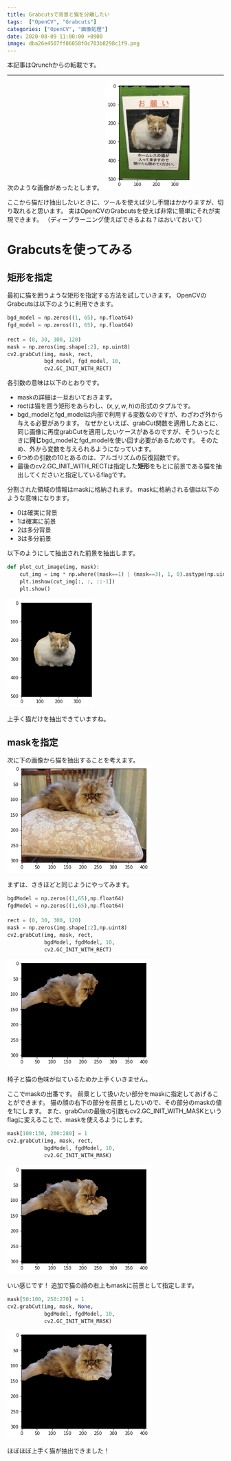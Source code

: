 ```yaml
---
title: Grabcutsで背景と猫を分離したい
tags:  ["OpenCV", "Grabcuts"]
categories: ["OpenCV", "画像処理"]
date: 2020-08-09 11:00:00 +0900
image: dba26e4507ff86058f0c703b8298c1f9.png
---
```

本記事はQrunchからの転載です。
___
次のような画像があったとします。
![](b7906bd0d4bbe04cf62dab0eda766889.png)

ここから猫だけ抽出したいときに、ツールを使えば少し手間はかかりますが、切り取れると思います。
実はOpenCVのGrabcutsを使えば非常に簡単にそれが実現できます。
（ディープラーニング使えばできるよね？はおいておいて）

# Grabcutsを使ってみる
## 矩形を指定
最初に猫を囲うような矩形を指定する方法を試していきます。
OpenCVのGrabcutsは以下のように利用できます。

```Python
bgd_model = np.zeros((1, 65), np.float64)
fgd_model = np.zeros((1, 65), np.float64)

rect = (0, 30, 300, 120)
mask = np.zeros(img.shape[:2], np.uint8)
cv2.grabCut(img, mask, rect, 
            bgd_model, fgd_model, 10,
            cv2.GC_INIT_WITH_RECT)
```
各引数の意味は以下のとおりです。
* maskの詳細は一旦おいておきます。
* rectは猫を囲う矩形をあらわし、$(x,y,w,h)$の形式のタプルです。
* bgd_modelとfgd_modelは内部で利用する変数なのですが、わざわざ外から与える必要があります。
なぜかといえば、grabCut関数を適用したあとに、同じ画像に再度grabCutを適用したいケースがあるのですが、そういったときに**同じ**bgd_modelとfgd_modelを使い回す必要があるためです。
そのため、外から変数を与えられるようになっています。
* 6つめの引数の10とあるのは、アルゴリズムの反復回数です。
* 最後のcv2.GC_INIT_WITH_RECTは指定した**矩形**をもとに前景である猫を抽出してくださいと指定しているflagです。

分割された領域の情報はmaskに格納されます。
maskに格納される値は以下のような意味になります。
* 0は確実に背景
* 1は確実に前景
* 2は多分背景
* 3は多分前景

以下のようにして抽出された前景を抽出します。

``` Python
def plot_cut_image(img, mask):
    cut_img = img * np.where((mask==1) | (mask==3), 1, 0).astype(np.uint8)[:, :, np.newaxis]
    plt.imshow(cut_img[:, :, ::-1])
    plt.show()
```

![](b05f14364e9986447f89ea7659ea620e.png)

上手く猫だけを抽出できていますね。

## maskを指定
次に下の画像から猫を抽出することを考えます。
![](a8fc1d6fcb0643ca35828ac428fbb855.png)

まずは、さきほどと同じようにやってみます。
```Python
bgdModel = np.zeros((1,65),np.float64)
fgdModel = np.zeros((1,65),np.float64)

rect = (0, 30, 300, 120)
mask = np.zeros(img.shape[:2],np.uint8)
cv2.grabCut(img, mask, rect, 
            bgdModel, fgdModel, 10,
            cv2.GC_INIT_WITH_RECT)
```
![](14b37a03eb325726dd45995a470bf0c1.png)

椅子と猫の色味が似ているためか上手くいきません。

ここでmaskの出番です。
前景として扱いたい部分をmaskに指定してあげることができます。
猫の顔の右下の部分を前景としたいので、その部分のmaskの値を1にします。
また、grabCutの最後の引数もcv2.GC_INIT_WITH_MASKというflagに変えることで、maskを使えるようにします。

```Python
mask[100:130, 200:280] = 1
cv2.grabCut(img, mask, rect, 
            bgdModel, fgdModel, 10,
            cv2.GC_INIT_WITH_MASK)
```
![](2387bca0c34c5db2fe637178b5bb136b.png)

いい感じです！
追加で猫の顔の右上もmaskに前景として指定します。
```Python
mask[50:100, 250:270] = 1
cv2.grabCut(img, mask, None, 
            bgdModel, fgdModel, 10,
            cv2.GC_INIT_WITH_MASK)
```
![](dba26e4507ff86058f0c703b8298c1f9.png)

ほぼほぼ上手く猫が抽出できました！
